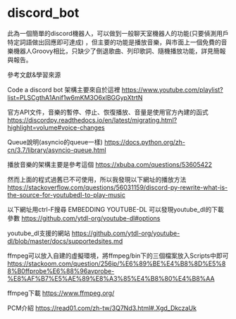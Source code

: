 # discord_bot

此為一個簡單的discord機器人，可以做到一般聊天室機器人的功能(只要偵測用戶特定詞語做出回應即可達成)
，但主要的功能是播放音樂，與市面上一個免費的音樂機器人Groovy相比，只缺少了倒退歌曲、列印歌詞、隨機播放功能，詳見簡報與報告。

參考文獻&學習來源

Code a discord bot 架構主要來自於這裡
https://www.youtube.com/playlist?list=PLSCgthA1Anif1w6mKM3O6xlBGGypXtrtN

官方API文件，音樂的暫停、停止、恢復播放、音量是使用官方內建的函式
https://discordpy.readthedocs.io/en/latest/migrating.html?highlight=volume#voice-changes

Queue說明(asyncio的queue一樣)
https://docs.python.org/zh-cn/3.7/library/asyncio-queue.html

播放音樂的架構主要是參考這個
https://xbuba.com/questions/53605422

然而上面的程式過舊已不可使用，所以我發現以下網址的播放方法
https://stackoverflow.com/questions/56031159/discord-py-rewrite-what-is-the-source-for-youtubedl-to-play-music

以下網址用ctrl-F搜尋 EMBEDDING YOUTUBE-DL 可以發現youtube_dl的下載參數
https://github.com/ytdl-org/youtube-dl#options

 youtube_dl支援的網站
https://github.com/ytdl-org/youtube-dl/blob/master/docs/supportedsites.md

ffmpeg可以放入自建的虛擬環境，將ffmpeg/bin下的三個檔案放入Scripts中即可
https://stackoom.com/question/256ip/%E6%89%BE%E4%B8%8D%E5%88%B0ffprobe%E6%88%96avprobe-%E8%AF%B7%E5%AE%89%E8%A3%85%E4%B8%80%E4%B8%AA

ffmpeg下載
https://www.ffmpeg.org/

PCM介紹
https://read01.com/zh-tw/3Q7Nd3.html#.Xgd_DkczaUk
